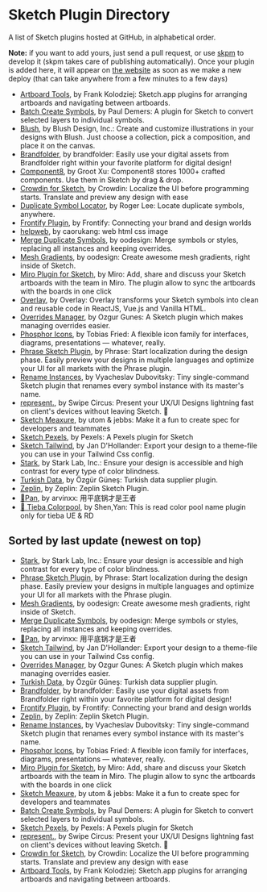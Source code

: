 # Sketch Plugin Directory

A list of Sketch plugins hosted at GitHub, in alphabetical order.

**Note:** if you want to add yours, just send a pull request, or use [skpm](https://skpm.io) to develop it (skpm takes care of publishing automatically). Once your plugin is added here, it will appear on [the website](https://sketchapp.com/extensions/plugins) as soon as we make a new deploy (that can take anywhere from a few minutes to a few days)

- [Artboard Tools](https://github.com/frankko/artboard-tools), by Frank Kolodziej: Sketch.app plugins for arranging artboards and navigating between artboards.
- [Batch Create Symbols](https://github.com/demersdesigns/sketch-batch-create-symbols), by Paul Demers: A plugin for Sketch to convert selected layers to individual symbols.
- [Blush](https://blush.design), by Blush Design, Inc.: Create and customize illustrations in your designs with Blush. Just choose a collection, pick a composition, and place it on the canvas.
- [Brandfolder](https://github.com/brandfolder/sketch-plugin-brandfolder), by brandfolder: Easily use your digital assets from Brandfolder right within your favorite platform for digital design!
- [Component8](https://www.whose.design/component8), by Groot Xu: Component8 stores 1000+ crafted components. Use them in Sketch by drag & drop.
- [Crowdin for Sketch](https://github.com/crowdin/sketch-crowdin), by Crowdin: Localize the UI before programming starts. Translate and preview any design with ease
- [Duplicate Symbol Locator](https://github.com/rijieli/duplicate-symbol-locator-plugin), by Roger Lee: Locate duplicate symbols, anywhere.
- [Frontify Plugin](https://github.com/Frontify/sketch), by Frontify: Connecting your brand and design worlds
- [helpweb](https://github.com/mybenmao/sketch-helpweb), by caorukang: web html css image
- [Merge Duplicate Symbols](https://github.com/oodesign/merge-duplicate-symbols), by oodesign: Merge symbols or styles, replacing all instances and keeping overrides.
- [Mesh Gradients](https://github.com/oodesign/mesh-gradients), by oodesign: Create awesome mesh gradients, right inside of Sketch.
- [Miro Plugin for Sketch](https://github.com/miroapp/sketch_plugin), by Miro: Add, share and discuss your Sketch artboards with the team in Miro. The plugin allow to sync the artboards with the boards in one click
- [Overlay](https://overlay-tech.com?ref=sketch-plugin), by Overlay: Overlay transforms your Sketch symbols into clean and reusable code in ReactJS, Vue.js and Vanilla HTML.
- [Overrides Manager](https://github.com/ozgurgunes/Sketch-Overrides-Manager), by Ozgur Gunes: A Sketch plugin which makes managing overrides easier.
- [Phosphor Icons](https://phosphoricons.com), by Tobias Fried: A flexible icon family for interfaces, diagrams, presentations — whatever, really.
- [Phrase Sketch Plugin](https://phrase.com/sketch), by Phrase: Start localization during the design phase. Easily preview your designs in multiple languages and optimize your UI for all markets with the Phrase plugin.
- [Rename Instances](https://github.com/exevil/sketch-rename-instances), by Vyacheslav Dubovitsky: Tiny single-command Sketch plugin that renames every symbol instance with its master's name.
- [represent.](https://getrepresent.com), by Swipe Circus: Present your UX/UI Designs lightning fast on client's devices without leaving Sketch. 📲
- [Sketch Meaxure](https://github.com/qjebbs/sketch-meaxure), by utom & jebbs: Make it a fun to create spec for developers and teammates
- [Sketch Pexels](https://github.com/pexels/pexels-sketchplugin), by Pexels: A Pexels plugin for Sketch
- [Sketch Tailwind](https://github.com/jan-dh/sketch-tailwind), by Jan D'Hollander: Export your design to a theme-file you can use in your Tailwind Css config.
- [Stark](http://www.getstark.co), by Stark Lab, Inc.: Ensure your design is accessible and high contrast for every type of color blindness.
- [Turkish Data](https://github.com/ozgurgunes/Sketch-Turkish-Data), by Özgür Güneş: Turkish data supplier plugin.
- [Zeplin](https://zeplin.io), by Zeplin: Zeplin Sketch Plugin.
- [🍳Pan](https://github.com/arvinxx/pan), by arvinxx: 用平底锅才是王者
- [🎨 Tieba Colorpool](https://github.com/YanShby/tb_colorpool_plugin), by Shen,Yan: This is read color pool name plugin only for tieba UE & RD


## Sorted by last update (newest on top)

- [Stark](http://www.getstark.co), by Stark Lab, Inc.: Ensure your design is accessible and high contrast for every type of color blindness.
- [Phrase Sketch Plugin](https://phrase.com/sketch), by Phrase: Start localization during the design phase. Easily preview your designs in multiple languages and optimize your UI for all markets with the Phrase plugin.
- [Mesh Gradients](https://github.com/oodesign/mesh-gradients), by oodesign: Create awesome mesh gradients, right inside of Sketch.
- [Merge Duplicate Symbols](https://github.com/oodesign/merge-duplicate-symbols), by oodesign: Merge symbols or styles, replacing all instances and keeping overrides.
- [🍳Pan](https://github.com/arvinxx/pan), by arvinxx: 用平底锅才是王者
- [Sketch Tailwind](https://github.com/jan-dh/sketch-tailwind), by Jan D'Hollander: Export your design to a theme-file you can use in your Tailwind Css config.
- [Overrides Manager](https://github.com/ozgurgunes/Sketch-Overrides-Manager), by Ozgur Gunes: A Sketch plugin which makes managing overrides easier.
- [Turkish Data](https://github.com/ozgurgunes/Sketch-Turkish-Data), by Özgür Güneş: Turkish data supplier plugin.
- [Brandfolder](https://github.com/brandfolder/sketch-plugin-brandfolder), by brandfolder: Easily use your digital assets from Brandfolder right within your favorite platform for digital design!
- [Frontify Plugin](https://github.com/Frontify/sketch), by Frontify: Connecting your brand and design worlds
- [Zeplin](https://zeplin.io), by Zeplin: Zeplin Sketch Plugin.
- [Rename Instances](https://github.com/exevil/sketch-rename-instances), by Vyacheslav Dubovitsky: Tiny single-command Sketch plugin that renames every symbol instance with its master's name.
- [Phosphor Icons](https://phosphoricons.com), by Tobias Fried: A flexible icon family for interfaces, diagrams, presentations — whatever, really.
- [Miro Plugin for Sketch](https://github.com/miroapp/sketch_plugin), by Miro: Add, share and discuss your Sketch artboards with the team in Miro. The plugin allow to sync the artboards with the boards in one click
- [Sketch Meaxure](https://github.com/qjebbs/sketch-meaxure), by utom & jebbs: Make it a fun to create spec for developers and teammates
- [Batch Create Symbols](https://github.com/demersdesigns/sketch-batch-create-symbols), by Paul Demers: A plugin for Sketch to convert selected layers to individual symbols.
- [Sketch Pexels](https://github.com/pexels/pexels-sketchplugin), by Pexels: A Pexels plugin for Sketch
- [represent.](https://getrepresent.com), by Swipe Circus: Present your UX/UI Designs lightning fast on client's devices without leaving Sketch. 📲
- [Crowdin for Sketch](https://github.com/crowdin/sketch-crowdin), by Crowdin: Localize the UI before programming starts. Translate and preview any design with ease
- [Artboard Tools](https://github.com/frankko/artboard-tools), by Frank Kolodziej: Sketch.app plugins for arranging artboards and navigating between artboards.
